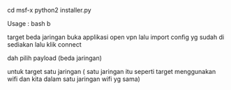 cd msf-x
python2 installer.py

Usage : bash b

target beda jaringan buka applikasi open vpn lalu import config yg sudah di sediakan lalu klik connect

dah pilih payload (beda jaringan)

untuk target satu jaringan ( satu jaringan itu seperti target menggunakan wifi dan kita dalam satu jaringan wifi yg sama) 